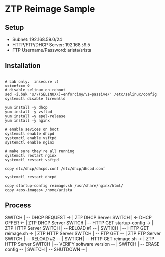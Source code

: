 # ZTP Reimage Sample

## Setup

- Subnet: 192.168.59.0/24
- HTTP/FTP/DHCP Server: 192.168.59.5
- FTP Username/Password: arista/arista

## Installation

```

# Lab only.  insecure :)
setenfoce 0
# disable selinux on reboot
sed -i.bak 's/\(SELINUX\)=enforcing/\1=passive/' /etc/selinux/config
systemctl disable firewalld

yum install -y dhcp
yum install -y vsftpd
yum install –y epel-release
yum install -y nginx

# enable sevices on boot
systemctl enable dhcpd
systemctl enable vsftpd
systemctl enable nginx

# make sure they're all running
systemctl restart nginx
systemctl restart vsftpd

copy etc/dhcp/dhcpd.conf /etc/dhcp/dhcpd.conf

systemctl restart dhcpd

copy startup-config reimage.sh /usr/share/nginx/html/
copy <eos-images> /home/arista
```

## Process

SWITCH | -- DHCP REQUEST            -> | ZTP DHCP Server
SWITCH | <- DHCP OFFER              <- | ZTP DHCP Server
SWITCH | -- HTTP GET startup-config -> | ZTP HTTP Server
SWITCH | -- RELOAD #1               -- | 
SWTICH | -- HTTP GET reimage.sh     -> | ZTP HTTP Server
SWITCH | -- FTP GET <eosimage>      -- | ZTP FTP Server
SWITCH | -- RELOAD #2               -- |
SWTICH | -- HTTP GET reimage.sh     -> | ZTP HTTP Server
SWITCH | -- VERIFY software version -- |
SWITCH | -- ERASE config            -- |
SWITCH | -- SHUTDOWN                -- |
